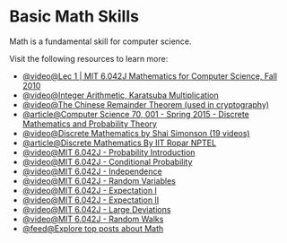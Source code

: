 # Basic Math Skills

Math is a fundamental skill for computer science.

Visit the following resources to learn more:

- [@video@Lec 1 | MIT 6.042J Mathematics for Computer Science, Fall 2010](https://www.youtube.com/watch?v=L3LMbpZIKhQ\&list=PLB7540DEDD482705B)
- [@video@Integer Arithmetic, Karatsuba Multiplication](https://www.youtube.com/watch?v=eCaXlAaN2uE\&index=11\&list=PLUl4u3cNGP61Oq3tWYp6V_F-5jb5L2iHb)
- [@video@The Chinese Remainder Theorem (used in cryptography)](https://www.youtube.com/watch?v=ru7mWZJlRQg)
- [@article@Computer Science 70, 001 - Spring 2015 - Discrete Mathematics and Probability Theory](http://www.infocobuild.com/education/audio-video-courses/computer-science/cs70-spring2015-berkeley.html)
- [@video@Discrete Mathematics by Shai Simonson (19 videos)](https://www.youtube.com/playlist?list=PLWX710qNZo_sNlSWRMVIh6kfTjolNaZ8t)
- [@article@Discrete Mathematics By IIT Ropar NPTEL](https://nptel.ac.in/courses/106/106/106106183/)
- [@video@MIT 6.042J - Probability Introduction](https://www.youtube.com/watch?v=SmFwFdESMHI\&index=18\&list=PLB7540DEDD482705B)
- [@video@MIT 6.042J - Conditional Probability](https://www.youtube.com/watch?v=E6FbvM-FGZ8\&index=19\&list=PLB7540DEDD482705B)
- [@video@MIT 6.042J - Independence](https://www.youtube.com/watch?v=l1BCv3qqW4A\&index=20\&list=PLB7540DEDD482705B)
- [@video@MIT 6.042J - Random Variables](https://www.youtube.com/watch?v=MOfhhFaQdjw\&list=PLB7540DEDD482705B\&index=21)
- [@video@MIT 6.042J - Expectation I](https://www.youtube.com/watch?v=gGlMSe7uEkA\&index=22\&list=PLB7540DEDD482705B)
- [@video@MIT 6.042J - Expectation II](https://www.youtube.com/watch?v=oI9fMUqgfxY\&index=23\&list=PLB7540DEDD482705B)
- [@video@MIT 6.042J - Large Deviations](https://www.youtube.com/watch?v=q4mwO2qS2z4\&index=24\&list=PLB7540DEDD482705B)
- [@video@MIT 6.042J - Random Walks](https://www.youtube.com/watch?v=56iFMY8QW2k\&list=PLB7540DEDD482705B\&index=25)
- [@feed@Explore top posts about Math](https://app.daily.dev/tags/math?ref=roadmapsh)
